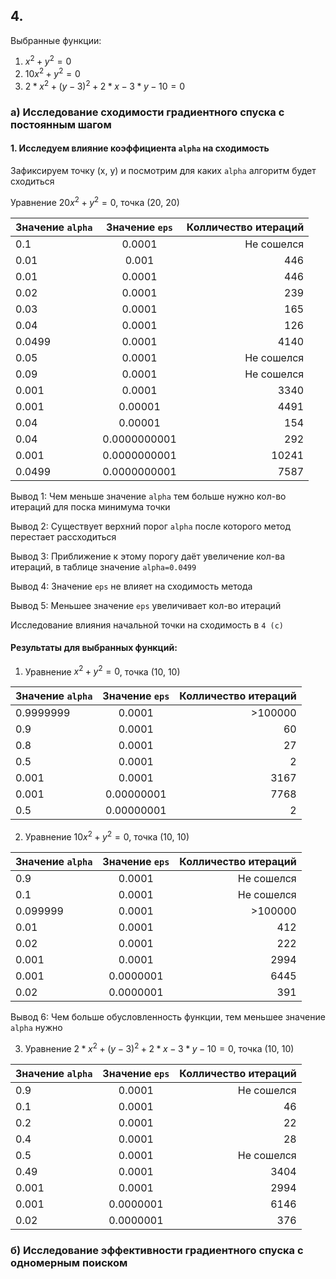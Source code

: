 ## 4.

Выбранные функции:

1. $x^2 + y^2 = 0$
2. $10x^2 + y^2 = 0$
3. $2*x^2 + (y-3)^2 + 2*x - 3*y - 10 = 0$

### a) Исследование сходимости градиентного спуска с постоянным шагом

#### 1. Исследуем влияние коэффициента `alpha` на сходимость

Зафиксируем точку (x, y) и посмотрим для каких `alpha` алгоритм будет сходиться

Уравнение $20x^2 + y^2 = 0$, точка (20, 20)

| Значение `alpha` | Значение `eps` | Колличество итераций |
|------------------|:--------------:|---------------------:|
| 0.1              |     0.0001     |           Не сошелся |
| 0.01             |     0.001      |                  446 |
| 0.01             |     0.0001     |                  446 |
| 0.02             |     0.0001     |                  239 |
| 0.03             |     0.0001     |                  165 |
| 0.04             |     0.0001     |                  126 |
| 0.0499           |     0.0001     |                 4140 |
| 0.05             |     0.0001     |           Не сошелся |
| 0.09             |     0.0001     |           Не сошелся |
| 0.001            |     0.0001     |                 3340 |
| 0.001            |    0.00001     |                 4491 |
| 0.04             |    0.00001     |                  154 |
| 0.04             |  0.0000000001  |                  292 |
| 0.001            |  0.0000000001  |                10241 |
| 0.0499           |  0.0000000001  |                 7587 |

Вывод 1: Чем меньше значение `alpha` тем больше нужно кол-во итераций для поска минимума точки

Вывод 2: Существует верхний порог `alpha` после которого метод перестает рассходиться

Вывод 3: Приближение к этому порогу даёт увеличение кол-ва итераций, в таблице значение `alpha=0.0499`

Вывод 4: Значение `eps` не влияет на сходимость метода

Вывод 5: Меньшее значение `eps` увеличивает кол-во итераций

Исследование влияния начальной точки на сходимость в `4 (c)`

#### Результаты для выбранных функций:

1. Уравнение $x^2 + y^2 = 0$, точка (10, 10)

| Значение `alpha` | Значение `eps` | Колличество итераций |
|------------------|:--------------:|---------------------:|
| 0.9999999        |     0.0001     |              >100000 |
| 0.9              |     0.0001     |                   60 |
| 0.8              |     0.0001     |                   27 |
| 0.5              |     0.0001     |                    2 |
| 0.001            |     0.0001     |                 3167 |
| 0.001            |   0.00000001   |                 7768 |
| 0.5              |   0.00000001   |                    2 |

2. Уравнение $10x^2 + y^2 = 0$, точка (10, 10)

| Значение `alpha` | Значение `eps` | Колличество итераций |
|------------------|:--------------:|---------------------:|
| 0.9              |     0.0001     |           Не сошелся |
| 0.1              |     0.0001     |           Не сошелся |
| 0.099999         |     0.0001     |              >100000 |
| 0.01             |     0.0001     |                  412 |
| 0.02             |     0.0001     |                  222 |
| 0.001            |     0.0001     |                 2994 |
| 0.001            |   0.0000001    |                 6445 |
| 0.02             |   0.0000001    |                  391 |

Вывод 6: Чем больше обусловленность функции, тем меньшее значение `alpha` нужно


3. Уравнение $2*x^2 + (y-3)^2 + 2*x - 3*y - 10 = 0$, точка (10, 10)

| Значение `alpha` | Значение `eps` | Колличество итераций |
|------------------|:--------------:|---------------------:|
| 0.9              |     0.0001     |           Не сошелся |
| 0.1              |     0.0001     |                   46 |
| 0.2              |     0.0001     |                   22 |
| 0.4              |     0.0001     |                   28 |
| 0.5              |     0.0001     |           Не сошелся |
| 0.49             |     0.0001     |                 3404 |
| 0.001            |     0.0001     |                 2994 |
| 0.001            |   0.0000001    |                 6146 |
| 0.02             |   0.0000001    |                  376 |


### б) Исследование эффективности градиентного спуска с одномерным поиском

